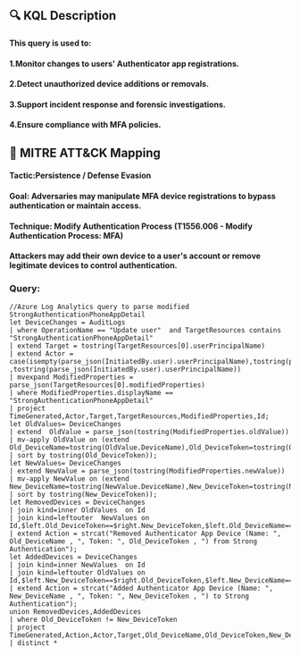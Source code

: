 ## 🔍 KQL Description
#### This query is used to:
#### 1.Monitor changes to users' Authenticator app registrations.
#### 2.Detect unauthorized device additions or removals.
#### 3.Support incident response and forensic investigations.
#### 4.Ensure compliance with MFA policies.
## 🧩 MITRE ATT&CK Mapping
#### Tactic:Persistence / Defense Evasion
#### Goal: Adversaries may manipulate MFA device registrations to bypass authentication or maintain access.
#### Technique: Modify Authentication Process (T1556.006 - Modify Authentication Process: MFA)
#### Attackers may add their own device to a user's account or remove legitimate devices to control authentication.
### Query:
```KQL
//Azure Log Analytics query to parse modified StrongAuthenticationPhoneAppDetail
let DeviceChanges = AuditLogs
| where OperationName == "Update user"  and TargetResources contains "StrongAuthenticationPhoneAppDetail"
| extend Target = tostring(TargetResources[0].userPrincipalName)
| extend Actor = case(isempty(parse_json(InitiatedBy.user).userPrincipalName),tostring(parse_json(InitiatedBy.app).displayName) ,tostring(parse_json(InitiatedBy.user).userPrincipalName))
| mvexpand ModifiedProperties = parse_json(TargetResources[0].modifiedProperties)
| where ModifiedProperties.displayName == "StrongAuthenticationPhoneAppDetail" 
| project TimeGenerated,Actor,Target,TargetResources,ModifiedProperties,Id;
let OldValues= DeviceChanges
| extend  OldValue = parse_json(tostring(ModifiedProperties.oldValue))
| mv-apply OldValue on (extend Old_DeviceName=tostring(OldValue.DeviceName),Old_DeviceToken=tostring(OldValue.DeviceToken) | sort by tostring(Old_DeviceToken));
let NewValues= DeviceChanges
| extend NewValue = parse_json(tostring(ModifiedProperties.newValue))
| mv-apply NewValue on (extend New_DeviceName=tostring(NewValue.DeviceName),New_DeviceToken=tostring(NewValue.DeviceToken) | sort by tostring(New_DeviceToken));
let RemovedDevices = DeviceChanges
| join kind=inner OldValues  on Id
| join kind=leftouter  NewValues on Id,$left.Old_DeviceToken==$right.New_DeviceToken,$left.Old_DeviceName==$right.New_DeviceName
| extend Action = strcat("Removed Authenticator App Device (Name: ", Old_DeviceName , ", Token: ", Old_DeviceToken , ") from Strong Authentication");
let AddedDevices = DeviceChanges
| join kind=inner NewValues  on Id
| join kind=leftouter OldValues on Id,$left.New_DeviceToken==$right.Old_DeviceToken,$left.New_DeviceName==$right.Old_DeviceName
| extend Action = strcat("Added Authenticator App Device (Name: ", New_DeviceName , ", Token: ", New_DeviceToken , ") to Strong Authentication");
union RemovedDevices,AddedDevices
| where Old_DeviceToken != New_DeviceToken
| project TimeGenerated,Action,Actor,Target,Old_DeviceName,Old_DeviceToken,New_DeviceName,New_DeviceToken
| distinct *
```
